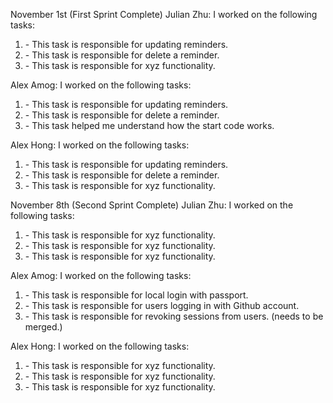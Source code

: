 November 1st (First Sprint Complete)
Julian Zhu:
I worked on the following tasks:
1. <Update reminder in controller> - This task is responsible for updating reminders.
2. <Delete reminder in controller> - This task is responsible for delete a reminder.
3. <Insert Some Task Here> - This task is responsible for xyz functionality.

Alex Amog:
I worked on the following tasks:
1. <Update reminder in controller> - This task is responsible for updating reminders.
2. <Delete reminder in controller> - This task is responsible for delete a reminder.
3. <Watch all videos for reminderapp> - This task helped me understand how the start code works.

Alex Hong:
I worked on the following tasks:
1. <Update reminder in controller> - This task is responsible for updating reminders.
2. <Delete reminder in controller> - This task is responsible for delete a reminder.
3. <Insert Some Task Here> - This task is responsible for xyz functionality.

November 8th (Second Sprint Complete)
Julian Zhu:
I worked on the following tasks:
1. <Insert Some Task Here> - This task is responsible for xyz functionality.
2. <Insert Some Task Here> - This task is responsible for xyz functionality.
3. <Insert Some Task Here> - This task is responsible for xyz functionality.

Alex Amog:
I worked on the following tasks:
1. <Local passport> - This task is responsible for local login with passport.
2. <Github passport> - This task is responsible for users logging in with Github account.
3. <Admin revoke sessions> - This task is responsible for revoking sessions from users. (needs to be merged.)

Alex Hong:
I worked on the following tasks:
1. <Insert Some Task Here> - This task is responsible for xyz functionality.
2. <Insert Some Task Here> - This task is responsible for xyz functionality.
3. <Insert Some Task Here> - This task is responsible for xyz functionality.


